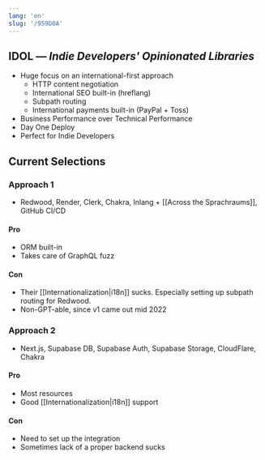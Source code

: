 ```yaml
---
lang: 'en'
slug: '/959D0A'
---
```


## IDOL — _Indie Developers' Opinionated Libraries_

- Huge focus on an international-first approach
  - HTTP content negotiation
  - International SEO built-in (hreflang)
  - Subpath routing
  - International payments built-in (PayPal + Toss)
- Business Performance over Technical Performance
- Day One Deploy
- Perfect for Indie Developers

## Current Selections

### Approach 1

- Redwood, Render, Clerk, Chakra, Inlang + [[Across the Sprachraums]], GitHub CI/CD

#### Pro

- ORM built-in
- Takes care of GraphQL fuzz

#### Con

- Their [[Internationalization|i18n]] sucks. Especially setting up subpath routing for Redwood.
- Non-GPT-able, since v1 came out mid 2022

### Approach 2

- Next.js, Supabase DB, Supabase Auth, Supabase Storage, CloudFlare, Chakra

#### Pro

- Most resources
- Good [[Internationalization|i18n]] support

#### Con

- Need to set up the integration
- Sometimes lack of a proper backend sucks
